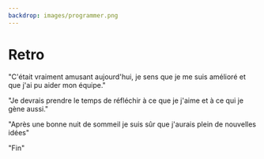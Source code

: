 ```yaml
---
backdrop: images/programmer.png
---
```


# Retro

"C'était vraiment amusant aujourd'hui, je sens que je me suis amélioré et que j'ai pu aider mon équipe."

"Je devrais prendre le temps de réfléchir à ce que je j'aime et à ce qui je gène aussi."

"Après une bonne nuit de sommeil je suis sûr que j'aurais plein de nouvelles idées"

"Fin"